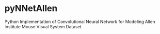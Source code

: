 # pyNNetAllen
Python Implementation of Convolutional Neural Network for Modeling Allen Institute Mouse Visual System Dataset
